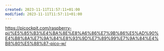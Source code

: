 ```yaml
---
created: 2023-11-11T11:57:11+01:00
modified: 2023-11-11T11:57:11+01:00
---
```


https://picockpit.com/raspberry-pi/%E5%85%B3%E4%BA%8E%E8%A6%86%E7%9B%86%E5%AD%90%E4%B8%8A%E7%9A%84%E8%93%9D%E7%89%99%E7%9A%84%E4%B8%80%E5%88%87-pico-w/
